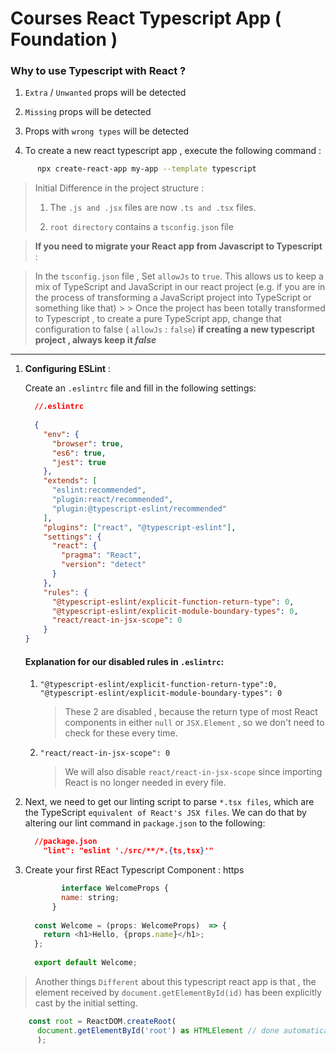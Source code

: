 # Courses React Typescript App ( Foundation )

### Why to use Typescript with React ?

  1. `Extra` / `Unwanted` props will be detected
  1. `Missing` props will be detected
  1. Props with `wrong types` will be detected



1. To create a new react typescript app , execute the following command :

```bash 
      npx create-react-app my-app --template typescript 
```
   
    
  > Initial Difference in the project structure :  
  > 1. The `.js and .jsx` files are now `.ts and .tsx` files.
  >
  > 1. `root directory` contains a `tsconfig.json` file
    
  > **If you need to migrate your React app from Javascript to Typescript** : 
    
    
   > In the `tsconfig.json` file , Set `allowJs` to `true`. This allows us to keep a mix of TypeScript and JavaScript in our react project (e.g. if you are in the process of transforming a JavaScript project into TypeScript or something like that)
     >
     > Once the project has been totally transformed to Typescript , to create a pure TypeScript app, change that configuration to false ( `allowJs` : `false`) **if creating a new typescript project , always keep it _false_**

--------------------------------------------------------


1. **Configuring ESLint** :
 
      Create an `.eslintrc` file and fill in the following settings:   
     
      ```json
        //.eslintrc
       
        {
          "env": {
            "browser": true,
            "es6": true,
            "jest": true
          },
          "extends": [
            "eslint:recommended",
            "plugin:react/recommended",
            "plugin:@typescript-eslint/recommended"
          ],
          "plugins": ["react", "@typescript-eslint"],
          "settings": {
            "react": {
              "pragma": "React",
              "version": "detect"
            }
          },
          "rules": {
            "@typescript-eslint/explicit-function-return-type": 0,
            "@typescript-eslint/explicit-module-boundary-types": 0,
            "react/react-in-jsx-scope": 0
          }
      }
      ```
    #### Explanation for our disabled rules in `.eslintrc`:
        
   1. `"@typescript-eslint/explicit-function-return-type":0,   "@typescript-eslint/explicit-module-boundary-types": 0`
        
      > These 2 are disabled , because the return type of most React components in either `null` or `JSX.Element` , so we don't need to check for these every time.
            
   1. `"react/react-in-jsx-scope": 0`  
      >  We will also disable `react/react-in-jsx-scope` since importing React is no longer needed in every file.
  
1. Next, we need to get our linting script to parse `*.tsx files`, which are the TypeScript `equivalent of React's JSX files`. We can do that by altering our lint command in `package.json` to the following:

     ```json
       //package.json
         "lint": "eslint './src/**/*.{ts,tsx}'"
     ```

1. Create your first REact Typescript Component : https
    ```javascript
            interface WelcomeProps {
            name: string;
          }
          
      const Welcome = (props: WelcomeProps)  => {
        return <h1>Hello, {props.name}</h1>;
      };
      
      export default Welcome;

    ```
 > Another things `Different` about this typescript react app is that ,  the element received by `document.getElementById(id)` has been explicitly cast by the initial setting.
    
  ```javascript
      const root = ReactDOM.createRoot(
        document.getElementById('root') as HTMLElement // done automatically
        );
  ```